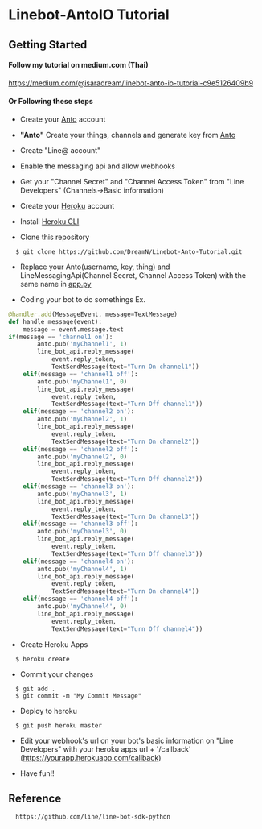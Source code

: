 # Linebot-AntoIO Tutorial

## Getting Started
#### Follow my tutorial on medium.com (Thai)
https://medium.com/@isaradream/linebot-anto-io-tutorial-c9e5126409b9
#### Or Following these steps
- Create your [Anto](https://www.anto.io/) account

- **"Anto"** Create your things, channels and generate key from [Anto](https://www.anto.io/)

- Create "Line@ account"

- Enable the messaging api and allow webhooks

- Get your "Channel Secret" and "Channel Access Token" from "Line Developers" (Channels->Basic information)

- Create your [Heroku](https://www.heroku.com/) account

- Install [Heroku CLI](https://devcenter.heroku.com/articles/heroku-cli#download-and-install)

- Clone this repository
```
  $ git clone https://github.com/DreamN/Linebot-Anto-Tutorial.git
```

- Replace your Anto(username, key, thing) and LineMessagingApi(Channel Secret, Channel Access Token) with the same name in [app.py](https://github.com/DreamN/Linebot-Anto-Tutorial/blob/master/app.py)

- Coding your bot to do somethings
Ex.
```python
@handler.add(MessageEvent, message=TextMessage)
def handle_message(event):
    message = event.message.text
if(message == 'channel1 on'):
        anto.pub('myChannel1', 1)
        line_bot_api.reply_message(
            event.reply_token,
            TextSendMessage(text="Turn On channel1"))
    elif(message == 'channel1 off'):
        anto.pub('myChannel1', 0)
        line_bot_api.reply_message(
            event.reply_token,
            TextSendMessage(text="Turn Off channel1"))
    elif(message == 'channel2 on'):
        anto.pub('myChannel2', 1)
        line_bot_api.reply_message(
            event.reply_token,
            TextSendMessage(text="Turn On channel2"))
    elif(message == 'channel2 off'):
        anto.pub('myChannel2', 0)
        line_bot_api.reply_message(
            event.reply_token,
            TextSendMessage(text="Turn Off channel2"))
    elif(message == 'channel3 on'):
        anto.pub('myChannel3', 1)
        line_bot_api.reply_message(
            event.reply_token,
            TextSendMessage(text="Turn On channel3"))
    elif(message == 'channel3 off'):
        anto.pub('myChannel3', 0)
        line_bot_api.reply_message(
            event.reply_token,
            TextSendMessage(text="Turn Off channel3"))
    elif(message == 'channel4 on'):
        anto.pub('myChannel4', 1)
        line_bot_api.reply_message(
            event.reply_token,
            TextSendMessage(text="Turn On channel4"))
    elif(message == 'channel4 off'):
        anto.pub('myChannel4', 0)
        line_bot_api.reply_message(
            event.reply_token,
            TextSendMessage(text="Turn Off channel4"))
```

- Create Heroku Apps
```
  $ heroku create
```
- Commit your changes
```
  $ git add .
  $ git commit -m "My Commit Message"
```
- Deploy to heroku
```
  $ git push heroku master
```
- Edit your webhook's url on your bot's basic information on "Line Developers" with your heroku apps url + '/callback' (https://yourapp.herokuapp.com/callback)

- Have fun!!


## Reference
```
  https://github.com/line/line-bot-sdk-python
```
